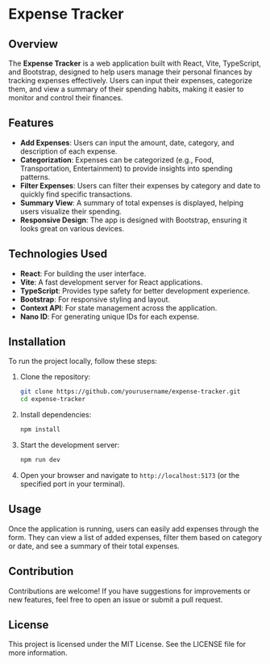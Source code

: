 
# Expense Tracker

## Overview

The **Expense Tracker** is a web application built with React, Vite, TypeScript, and Bootstrap, designed to help users manage their personal finances by tracking expenses effectively. Users can input their expenses, categorize them, and view a summary of their spending habits, making it easier to monitor and control their finances.

## Features

- **Add Expenses**: Users can input the amount, date, category, and description of each expense.
- **Categorization**: Expenses can be categorized (e.g., Food, Transportation, Entertainment) to provide insights into spending patterns.
- **Filter Expenses**: Users can filter their expenses by category and date to quickly find specific transactions.
- **Summary View**: A summary of total expenses is displayed, helping users visualize their spending.
- **Responsive Design**: The app is designed with Bootstrap, ensuring it looks great on various devices.

## Technologies Used

- **React**: For building the user interface.
- **Vite**: A fast development server for React applications.
- **TypeScript**: Provides type safety for better development experience.
- **Bootstrap**: For responsive styling and layout.
- **Context API**: For state management across the application.
- **Nano ID**: For generating unique IDs for each expense.

## Installation

To run the project locally, follow these steps:

1. Clone the repository:
   ```bash
   git clone https://github.com/yourusername/expense-tracker.git
   cd expense-tracker
   ```

2. Install dependencies:
   ```bash
   npm install
   ```

3. Start the development server:
   ```bash
   npm run dev
   ```

4. Open your browser and navigate to `http://localhost:5173` (or the specified port in your terminal).

## Usage

Once the application is running, users can easily add expenses through the form. They can view a list of added expenses, filter them based on category or date, and see a summary of their total expenses.

## Contribution

Contributions are welcome! If you have suggestions for improvements or new features, feel free to open an issue or submit a pull request.

## License

This project is licensed under the MIT License. See the LICENSE file for more information.
